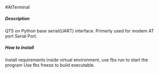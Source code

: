 #AtTerminal
##### Description
QT5 on Python base serial(UART) interface. Primerly used for modem AT port Serial Port.

##### How to install
Install requirements inside virtual environment, use fbs run to start the program
Use fbs freeze to build executable.

